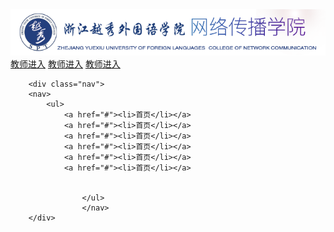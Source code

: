 
<html>
<head>
<meta charset="utf-8">
<title>网传官网</title>
<link rel="stylesheet" type="text/css" href="style.css" />
</head>

<body>
<div class="content">
	<div class="header">
    <img src="logo.png">
    <div class="quickLink">
    	<a href="#">教师进入</a>
        <a href="#">教师进入</a>
        <a href="#">教师进入</a>
       </div>
         </div>
           </div>
       
     
        <div class="nav">
        <nav>
        	<ul>
            	<a href="#"><li>首页</li></a>
                <a href="#"><li>首页</li></a>
                <a href="#"><li>首页</li></a>
                <a href="#"><li>首页</li></a>
                <a href="#"><li>首页</li></a>
                <a href="#"><li>首页</li></a>
              
              
                	</ul>
                    </nav>
    	</div>
</body>
</html>
